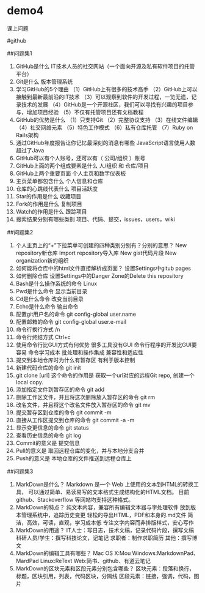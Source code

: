 # demo4

课上问题

#github
 
##问题集1

1.	GitHub是什么
IT技术人员的社交网站（一个面向开源及私有软件项目的托管平台）
2. Git是什么
版本管理系统
3.	学习GitHub的5个理由
（1）GitHub上有很多的技术高手
（2）GitHub上可以接触到最新最前沿的IT技术
（3）可以观察到软件的开发过程，一览无遗，记录技术的发展
（4）GitHub是一个开源社区，我们可以寻找有兴趣的项目参与，增加项目经验
（5）不仅有托管项目还有文档教程
4.	GitHub的优势是什么
（1）只支持Git
（2）完整协议支持
（3）在线文件编辑
（4）社交网络元素
（5）特色工作模式
（6）私有仓库托管
（7）Ruby on Rails架构
5.	通过GitHub年度报告让你记忆最深刻的消息有哪些
JavaScript语言使用人数超过了Java
6.	GitHub可以有个人账号，还可以有（ 公司/组织 ）账号
7.	GitHub上面的两个组成要素是什么
人/组织 和 仓库/项目
8.	GitHub上两个重要页面
个人主页和数字仪表板
9.	主页菜单都包含什么
个人信息和仓库
10.	仓库的心跳线代表什么
项目活跃度
11.	Star的作用是什么
收藏项目
12.	Fork的作用是什么
复制项目
13.	Watch的作用是什么
跟踪项目
14.	搜索结果分别有哪些类别
项目、代码、提交，issues，users，wiki

##问题集2

1. 个人主页上的“+”下拉菜单可创建的四种类别分别有？分别的意思？
New repository新仓库
Import repository导入库
New gist代码片段
New organization新的组织
2. 如何能将仓库中的html文件直接解析成页面？
设置Settings中gitub pages
3. 如何删除仓库
设置Settings中的Danger Zone的Delete this repository
4. Bash是什么操作系统的命令
Linux
5. Pwd是什么命令
显示当前目录
6. Cd是什么命令
改变当前目录
7. Echo是什么命令
输出命令
8. 配置git用户名的命令
git config-global user.name
9. 配置邮箱的命令
git config-global user.e-mail
10. 命令行换行方式
/n
11. 命令行终结方式
Ctrl+c
12. 使用命令行比GUI方式有何优势
很多工具没有GUI
命令行程序的开发比GUI要容易
命令学习成本
批处理和操作集成
兼容性和适应性
13. 提交到本地仓库时为什么有暂存区
有利于版本控制
14. 新建代码仓库的命令
git init
15. git clone [url] 这个命令的作用是
获取一个url对应的远程Git repo, 创建一个local copy.
16. 添加指定文件到暂存区的命令
git add
17. 删除工作区文件，并且将这次删除放入暂存区的命令
git rm
18. 改名文件，并且将这个改名文件放入暂存区的命令
git mv
19. 提交暂存区到仓库的命令
git commit -m
20. 直接从工作区提交到仓库的命令
git commit -a -m
21. 显示变更信息的命令
git status
22. 查看历史信息的命令
git log
23. Commit的意义是
提交信息
24. Pull的意义是
取回远程仓库的变化，并与本地分支合并
25. Push的意义是
本地仓库的文件推送到远程仓库上

##问题集3

1. MarkDown是什么？
Markdown 是一个 Web 上使用的文本到HTML的转换工具，
可以通过简单、易读易写的文本格式生成结构化的HTML文档。
目前 github、Stackoverflow 等网站均支持这种格式。
2. MarkDown的特点？
纯文本内容，兼容所有编辑文本器与字处理软件
放到版本管理系统中，追踪历史变更
轻松的导出HTML，PDF和本身的.md文件
简洁，高效，可读，直观，学习成本低
专注文字内容而非排版样式，安心写作
3. MarkDown的用途？
IT人士：写日志，技术文稿，记录代码片段，撰写文稿
科研人员/学生：撰写科技论文，记笔记
求职者：制作求职简历
其他：撰写博文
4. MarkDown的编辑工具有哪些？
Mac OS X:Mou
Windows:MarkdownPad、MardPad
Linux:ReText
Web:简书、github、有道云笔记
5. MarkDown的区块元素和区段元素分别包含哪些？
区块元素：段落和换行，标题，区块引用，列表，代码区块，分隔线
区段元素：链接，强调，代码，图片
